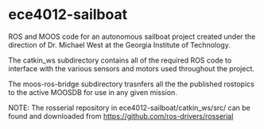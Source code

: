 # ece4012-sailboat
ROS and MOOS code for an autonomous sailboat project created under the 
direction of Dr. Michael West at the Georgia Institute of Technology.


The catkin_ws subdirectory contains all of the required ROS code to interface with 
the various sensors and motors used throughout the project.

The moos-ros-bridge subdirectory trasnfers all the the published rostopics to the active 
MOOSDB for use in any given mission.

NOTE: The rosserial repository in ece4012-sailboat/catkin_ws/src/ can be found and downloaded from https://github.com/ros-drivers/rosserial

